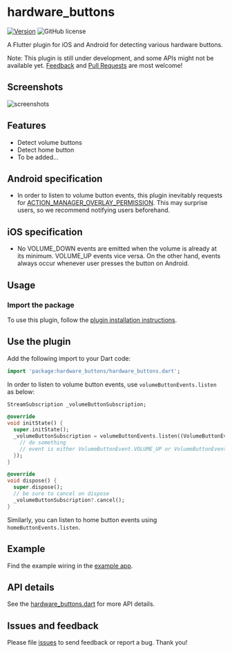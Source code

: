 # hardware_buttons

[![Version](https://img.shields.io/pub/v/hardware_buttons.svg)](https://pub.dev/packages/hardware_buttons) ![GitHub license](https://img.shields.io/badge/license-MIT-blue.svg?style=flat)

A Flutter plugin for iOS and Android for detecting various hardware buttons.

Note: This plugin is still under development, and some APIs might not be available yet. [Feedback](https://github.com/flutter-moum/flutter_hardware_buttons/issues) and [Pull Requests](https://github.com/flutter-moum/flutter_hardware_buttons/pulls) are most welcome!

## Screenshots

![screenshots](https://user-images.githubusercontent.com/26567846/66265518-14c69900-e853-11e9-8495-8c2966be4e6c.jpg)

## Features

- Detect volume buttons
- Detect home button
- To be added...

## Android specification

- In order to listen to volume button events, this plugin inevitably requests for [ACTION_MANAGER_OVERLAY_PERMISSION](https://developer.android.com/reference/android/provider/Settings.html#ACTION_MANAGE_OVERLAY_PERMISSION). This may surprise users, so we recommend notifying users beforehand.

## iOS specification

- No VOLUME_DOWN events are emitted when the volume is already at its minimum. VOLUME_UP events vice versa. On the other hand, events always occur whenever user presses the button on Android.

## Usage

### Import the package

To use this plugin, follow the [plugin installation instructions](https://pub.dev/packages/hardware_buttons#-installing-tab-).

## Use the plugin

Add the following import to your Dart code:

```dart
import 'package:hardware_buttons/hardware_buttons.dart';
```

In order to listen to volume button events, use `volumeButtonEvents.listen` as below:

```dart
StreamSubscription _volumeButtonSubscription;

@override
void initState() {
  super.initState();
  _volumeButtonSubscription = volumeButtonEvents.listen((VolumeButtonEvent event) {
    // do something
    // event is either VolumeButtonEvent.VOLUME_UP or VolumeButtonEvent.VOLUME_DOWN
  });
}

@override
void dispose() {
  super.dispose();
  // be sure to cancel on dispose
  _volumeButtonSubscription?.cancel();
}
```

Similarly, you can listen to home button events using `homeButtonEvents.listen`.

## Example

Find the example wiring in the [example app](https://github.com/flutter-moum/flutter_hardware_buttons/blob/master/example/lib/main.dart).

## API details

See the [hardware_buttons.dart](https://github.com/flutter-moum/flutter_hardware_buttons/blob/master/lib/hardware_buttons.dart) for more API details.

## Issues and feedback

Please file [issues](https://github.com/flutter-moum/flutter_hardware_buttons/issues) to send feedback or report a bug. Thank you!
